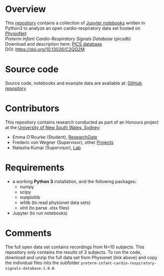 # Overview
This [repository](https://github.com/Frederic-vW/picsdb) contains a collection of [Jupyter notebooks](https://jupyter.org/) written in Python3 to analyze an open cardio-respiratory data set hosted on [PhysioNet](https://physionet.org/):  
*Preterm Infant Cardio-Respiratory Signals Database* (picsdb)  
Download and description here: [PICS database](https://physionet.org/content/picsdb/1.0.0/)  
DOI: https://doi.org/10.13026/C2QQ2M

# Source code
Source code, notebooks and example data are available at: [GitHub repository](https://github.com/Frederic-vW/picsdb)

# Contributors
This repository contains research conducted as part of an Honours project at the [University of New South Wales, Sydney](https://medicalsciences.med.unsw.edu.au/):
- Emma O'Rourke (Student), [ResearchGate](https://www.researchgate.net/profile/Emma-Orourke)
- Frederic von Wegner (Supervisor), other [Projects](https://frederic-vw.github.io/)
- Natasha Kumar (Supervisor), [Lab](https://medicalsciences.med.unsw.edu.au/people/dr-natasha-kumar)

# Requirements
- a working **Python 3** installation, and the following packages:
  - numpy
  - scipy
  - matplotlib
  - wfdb (to read physionet data sets)
  - xlrd (to parse .xlsx files)
- Jupyter (to run notebooks)

# Comments
The full open data set contains recordings from N=10 subjects. This repository only contains the results of 3 subjects. To run the code, download and unzip the full data set from Physionet (link above) and copy the individual files into the subfolder `preterm-infant-cardio-respiratory-signals-database-1.0.0`.
